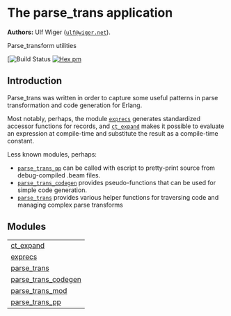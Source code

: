 

# The parse_trans application #

__Authors:__ Ulf Wiger ([`ulf@wiger.net`](mailto:ulf@wiger.net)).

Parse_transform utilities

[![Build Status](https://travis-ci.org/uwiger/parse_trans.svg)
[![Hex pm](http://img.shields.io/hexpm/v/parse_trans.svg?style=flat)](https://hex.pm/packages/parse_trans)


## Introduction ##

Parse_trans was written in order to capture some useful patterns in parse transformation
and code generation for Erlang.

Most notably, perhaps, the module [`exprecs`](http://github.com/uwiger/parse_trans/blob/master/doc/exprecs.md) generates standardized accessor
functions for records, and [`ct_expand`](http://github.com/uwiger/parse_trans/blob/master/doc/ct_expand.md) makes it possible to evaluate an
expression at compile-time and substitute the result as a compile-time constant.

Less known modules, perhaps:
* [`parse_trans_pp`](http://github.com/uwiger/parse_trans/blob/master/doc/parse_trans_pp.md) can be called with escript to pretty-print source from
  debug-compiled .beam files.
* [`parse_trans_codegen`](http://github.com/uwiger/parse_trans/blob/master/doc/parse_trans_codegen.md) provides pseudo-functions that can be used for
  simple code generation.
* [`parse_trans`](http://github.com/uwiger/parse_trans/blob/master/doc/parse_trans.md) provides various helper functions for traversing code and
  managing complex parse transforms


## Modules ##


<table width="100%" border="0" summary="list of modules">
<tr><td><a href="http://github.com/uwiger/parse_trans/blob/master/doc/ct_expand.md" class="module">ct_expand</a></td></tr>
<tr><td><a href="http://github.com/uwiger/parse_trans/blob/master/doc/exprecs.md" class="module">exprecs</a></td></tr>
<tr><td><a href="http://github.com/uwiger/parse_trans/blob/master/doc/parse_trans.md" class="module">parse_trans</a></td></tr>
<tr><td><a href="http://github.com/uwiger/parse_trans/blob/master/doc/parse_trans_codegen.md" class="module">parse_trans_codegen</a></td></tr>
<tr><td><a href="http://github.com/uwiger/parse_trans/blob/master/doc/parse_trans_mod.md" class="module">parse_trans_mod</a></td></tr>
<tr><td><a href="http://github.com/uwiger/parse_trans/blob/master/doc/parse_trans_pp.md" class="module">parse_trans_pp</a></td></tr></table>

